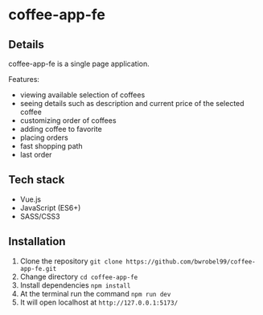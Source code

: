 # coffee-app-fe

## Details
coffee-app-fe is a single page application. 

Features:
- viewing available selection of coffees
- seeing details such as description and current price of the selected coffee
- customizing order of coffees
- adding coffee to favorite
- placing orders
- fast shopping path
- last order


## Tech stack
- Vue.js
- JavaScript (ES6+)
- SASS/CSS3


## Installation
1. Clone the repository `git clone https://github.com/bwrobel99/coffee-app-fe.git`
2. Change directory `cd coffee-app-fe`
3. Install dependencies `npm install`
4. At the terminal run the command `npm run dev`
5. It will open localhost at `http://127.0.0.1:5173/`

